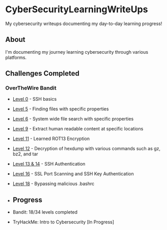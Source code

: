 # CyberSecurityLearningWriteUps
My cybersecurity writeups documenting my day-to-day learning progress!

## About
I'm documenting my journey learning cybersecurity through various platforms.

## Challenges Completed

### OverTheWire Bandit
- [Level 0](bandit/level-0.md) - SSH basics
- [Level 5](bandit/level-05.md) - Finding files with specific properties
- [Level 6](bandit/level-06.md) - System wide file search with specific properties
- [Level 9](bandit/level-09.md) - Extract human readable content at specific locations
- [Level 11](bandit/level-11.md) - Learned ROT13 Encryption
- [Level 12](bandit/level-12.md) - Decryption of hexdump with various commands such as gz, bz2, and tar 
- [Level 13 & 14](bandit/level-13&14.md) - SSH Authentication
- [Level 16](bandit/level-16.md) - SSL Port Scanning and SSH Key Authentication
- [Level 18](bandit/level-18.md) - Bypassing malicious .bashrc
  
- ## Progress
- Bandit: 18/34 levels completed
- TryHackMe: Intro to Cybersecurity [In Progress]
  
